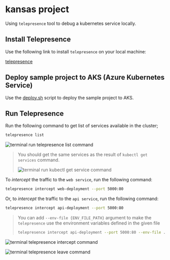 # kansas project

Using `telepresence` tool to debug a kubernetes service locally.

## Install Telepresence

Use the following link to install `telepresence` on your local machine:

[telepresence](https://www.telepresence.io/docs/latest/quick-start/?os=gnu-linux)

## Deploy sample project to AKS (Azure Kubernetes Service)

Use the [deploy.sh](./.iac/deploy.sh) script to deploy the sample project to AKS.

## Run Telepresence

Run the following command to get list of services available in the cluster;

```bash
telepresence list
```

![terminal run telepresence list command](https://github.com/polatengin/kansas/assets/118744/51269112-443c-482e-bb98-a9953dbde9a3)

> You should get the same services as the result of `kubectl get services` command.
>
> ![terminal run kubectl get service command](https://github.com/polatengin/kansas/assets/118744/36c15291-51f7-40ba-8382-086abfced306)

To _intercept_ the traffic to the `web service`, run the following command:

```bash
telepresence intercept web-deployment --port 5000:80
```

Or, to _intercept_ the traffic to the `api service`, run the following command:

```bash
telepresence intercept api-deployment --port 5000:80
```

> You can add `--env-file {ENV_FILE_PATH}` argument to make the `telepresence` use the environment variables defined in the given file
>
> ```bash
> telepresence intercept api-deployment --port 5000:80 --env-file .development.env
> ```

![terminal telepresence intercept command](https://github.com/polatengin/kansas/assets/118744/9d99eb83-bea4-4619-9024-b5dae3946864)

![terminal telepresence leave command](https://github.com/polatengin/kansas/assets/118744/d0215a30-dd37-417f-a475-2826038056d8)
